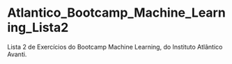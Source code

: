 # Atlantico_Bootcamp_Machine_Learning_Lista2
Lista 2 de Exercícios do Bootcamp Machine Learning, do Instituto Atlântico Avanti.
